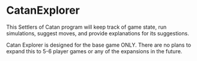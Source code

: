 # CatanExplorer
This Settlers of Catan program will keep track of game state, run simulations, suggest moves, and provide explanations for its suggestions.

Catan Explorer is designed for the base game ONLY. There are no plans to expand this to
5-6 player games or any of the expansions in the future.
